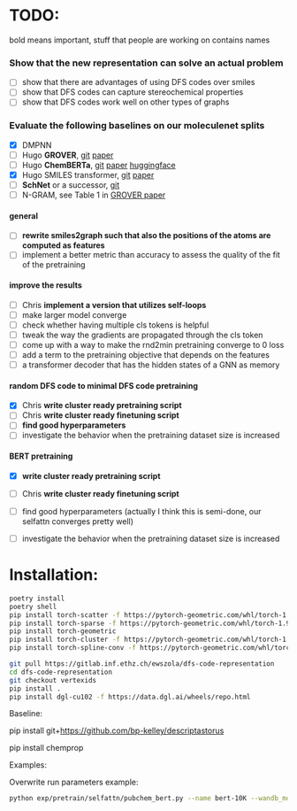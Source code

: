 # TODO: 
bold means important, stuff that people are working on contains names

### Show that the new representation can solve an actual problem
- [ ] show that there are advantages of using DFS codes over smiles 
- [ ] show that DFS codes can capture stereochemical properties 
- [ ] show that DFS codes work well on other types of graphs 

### Evaluate the following baselines on our moleculenet splits
- [x] DMPNN
- [ ] Hugo **GROVER**, [git](https://github.com/tencent-ailab/grover) [paper](https://arxiv.org/abs/2007.02835)
- [ ] Hugo **ChemBERTa**, [git](https://github.com/seyonechithrananda/bert-loves-chemistry) [paper](https://arxiv.org/abs/2010.09885) [huggingface](https://huggingface.co/seyonec/ChemBERTa-zinc-base-v1)
- [x] Hugo SMILES transformer, [git](https://github.com/DSPsleeporg/smiles-transformer) [paper](https://arxiv.org/abs/1911.04738)
- [ ] **SchNet** or a successor, [git](https://github.com/atomistic-machine-learning/schnetpack)
- [ ] N-GRAM, see Table 1 in [GROVER paper](https://arxiv.org/abs/2007.02835)

#### general 
- [ ] **rewrite smiles2graph such that also the positions of the atoms are computed as features**
- [ ] implement a better metric than accuracy to assess the quality of the fit of the pretraining 
#### improve the results
- [ ] Chris **implement a version that utilizes self-loops**
- [ ] make larger model converge
- [ ] check whether having multiple cls tokens is helpful
- [ ] tweak the way the gradients are propagated through the cls token 
- [ ] come up with a way to make the rnd2min pretraining converge to 0 loss
- [ ] add a term to the pretraining objective that depends on the features  
- [ ] a transformer decoder that has the hidden states of a GNN as memory
#### random DFS code to minimal DFS code pretraining 
- [x] Chris **write cluster ready pretraining script**
- [ ] Chris **write cluster ready finetuning script** 
- [ ] **find good hyperparameters**  
- [ ] investigate the behavior when the pretraining dataset size is increased
#### BERT pretraining 
- [x] **write cluster ready pretraining script**
- [ ] Chris **write cluster ready finetuning script** 
- [ ] find good hyperparameters (actually I think this is semi-done, our selfattn converges pretty well)
- [ ] investigate the behavior when the pretraining dataset size is increased


# Installation:

```bash
poetry install
poetry shell
pip install torch-scatter -f https://pytorch-geometric.com/whl/torch-1.9.0+cu102.html
pip install torch-sparse -f https://pytorch-geometric.com/whl/torch-1.9.0+cu102.html
pip install torch-geometric
pip install torch-cluster -f https://pytorch-geometric.com/whl/torch-1.9.0+cu102.html
pip install torch-spline-conv -f https://pytorch-geometric.com/whl/torch-1.9.0+cu102.html

git pull https://gitlab.inf.ethz.ch/ewszola/dfs-code-representation
cd dfs-code-representation
git checkout vertexids
pip install . 
pip install dgl-cu102 -f https://data.dgl.ai/wheels/repo.html
```

Baseline:

pip install git+https://github.com/bp-kelley/descriptastorus

pip install chemprop

Examples:

Overwrite run parameters example:

```bash
python exp/pretrain/selfattn/pubchem_bert.py --name bert-10K --wandb_mode offline --overwrite '{"training" : {"n_epochs" : 1}, "data" : {"n_iter_per_split" : 2}}'
```

